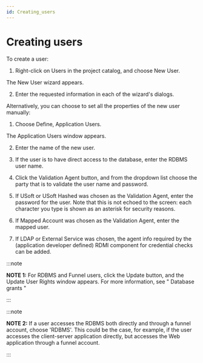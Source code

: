 ```yaml
---
id: Creating_users
---
```


# Creating users

To create a user:

1. Right-click on Users in the project catalog, and choose New User.

The New User wizard appears.

2. Enter the requested information in each of the wizard's dialogs.

Alternatively, you can choose to set all the properties of the new user manually:

1. Choose Define, Application Users.

The Application Users window appears.

2. Enter the name of the new user.

3. If the user is to have direct access to the database, enter the RDBMS user name.

4. Click the Validation Agent button, and from the dropdown list choose the party that is to validate the user name and password.

5. If USoft or USoft Hashed was chosen as the Validation Agent, enter the password for the user. Note that this is not echoed to the screen: each character you type is shown as an asterisk for security reasons.

6. If Mapped Account was chosen as the Validation Agent, enter the mapped user.

7. If LDAP or External Service was chosen, the agent info required by the (application developer defined) RDMI component for credential checks can be added.


:::note

**NOTE 1:** For RDBMS and Funnel users, click the Update button, and the Update User Rights window appears. For more information, see " Database grants "

:::


:::note

**NOTE 2:** If a user accesses the RDBMS both directly and through a funnel account, choose 'RDBMS'. This could be the case, for example, if the user accesses the client-server application directly, but accesses the Web application through a funnel account.

:::

 